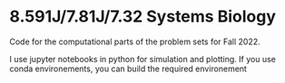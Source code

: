 # 8.591J/7.81J/7.32 Systems Biology

Code for the computational parts of the problem sets for Fall 2022.

I use jupyter notebooks in python for simulation and plotting. 
If you use conda environements, you can build the required environement 

